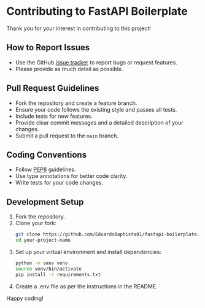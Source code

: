 # Contributing to FastAPI Boilerplate

Thank you for your interest in contributing to this project!

## How to Report Issues
- Use the GitHub [issue tracker](https://github.com/EduardoBaptista01/fastapi-boilerplate/issues) to report bugs or request features.
- Please provide as much detail as possible.

## Pull Request Guidelines
- Fork the repository and create a feature branch.
- Ensure your code follows the existing style and passes all tests.
- Include tests for new features.
- Provide clear commit messages and a detailed description of your changes.
- Submit a pull request to the `main` branch.

## Coding Conventions
- Follow [PEP8](https://www.python.org/dev/peps/pep-0008/) guidelines.
- Use type annotations for better code clarity.
- Write tests for your code changes.

## Development Setup
1. Fork the repository.
2. Clone your fork:
   ```bash
   git clone https://github.com/EduardoBaptista01/fastapi-boilerplate.git your-project-name
   cd your-project-name
   ```
3. Set up your virtual environment and install dependencies:
   ```bash
   python -m venv venv
   source venv/bin/activate
   pip install -r requirements.txt
   ```
4. Create a .env file as per the instructions in the README.

Happy coding!